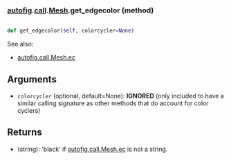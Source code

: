 ### [autofig](autofig.md).[call](autofig.call.md).[Mesh](autofig.call.Mesh.md).get_edgecolor (method)


```py

def get_edgecolor(self, colorcycler=None)

```



See also:

* [autofig.call.Mesh.ec](autofig.call.Mesh.ec.md)

Arguments
-----------
* `colorcycler` (optional, default=None): **IGNORED** (only included
    to have a similar calling signature as other methods that do
    account for color cyclers)

Returns
----------
* (string): 'black' if [autofig.call.Mesh.ec](autofig.call.Mesh.ec.md) is not a string.

